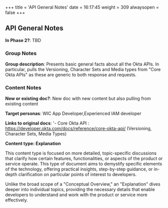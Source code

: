 +++
title = 'API General Notes'
date = 16:17:45
weight = 309
alwaysopen = false
+++

## API General Notes

**In Phase 2?**: TBD


### Group Notes

**Group description**: Presents basic general facts about all the Okta APIs. In particular, pulls the Versioning, Character Sets and Media types from "Core Okta APIs" as these are generic to both response and requests.		

### Content Notes

**New or existing doc?**: New doc with new content but also pulling from existing content

**Target personas**: WIC App Developer,Experienced IAM developer

**Links to original docs**: '- Core Okta API	: https://developer.okta.com/docs/reference/core-okta-api/  (Versioning, Character Sets, Media Types)

**Content type: Explanation**

This content type is focused on more detailed, topic-specific discussions that clarify how certain features, functionalities, or aspects of the product or service operate. This type of document aims to demystify specific elements of the technology, offering practical insights, step-by-step guidance, or in-depth clarification on particular points of interest to developers. 

Unlike the broad scope of a "Conceptual Overview," an "Explanation" dives deeper into individual topics, providing the necessary details that enable developers to understand and work with the product or service more effectively.


